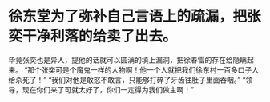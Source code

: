 # 徐东堂为了弥补自己言语上的疏漏，把张奕干净利落的给卖了出去。
毕竟张奕也是异人，提他的话就可以圆满的填上漏洞，把徐春雷的存在给隐瞒起来。
“那个张奕可是个魔鬼一样的人物啊！他一个人就把我们徐东村一百多口子人给杀死了！”
“我们对他是敢怒不敢言，只能够打碎了牙齿往肚子里面吞咽。”
“领导，现在你们来了可就太好了，你们一定得为我们做主啊！”

